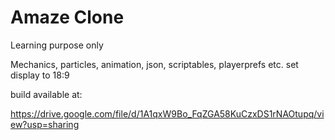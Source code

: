 # Amaze Clone
Learning purpose only

Mechanics, particles, animation, json, scriptables, playerprefs etc.
set display to 18:9

build available at:

https://drive.google.com/file/d/1A1qxW9Bo_FqZGA58KuCzxDS1rNAOtupq/view?usp=sharing